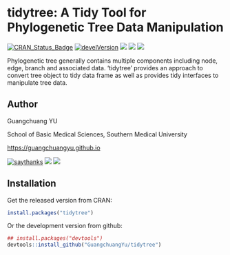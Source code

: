 <!-- README.md is generated from README.Rmd. Please edit that file -->

# tidytree: A Tidy Tool for Phylogenetic Tree Data Manipulation

[![CRAN\_Status\_Badge](https://www.r-pkg.org/badges/version/tidytree?color=green)](https://cran.r-project.org/package=tidytree)
[![develVersion](https://img.shields.io/badge/devel%20version-0.2.1-green.svg?style=flat)](https://github.com/guangchuangyu/tidytree)
[![](https://cranlogs.r-pkg.org/badges/grand-total/tidytree?color=green)](https://cran.r-project.org/package=tidytree)
[![](https://cranlogs.r-pkg.org/badges/tidytree?color=green)](https://cranlogs.r-pkg.org/downloads/total/last-month/tidytree)
[![](https://cranlogs.r-pkg.org/badges/last-week/tidytree?color=green)](https://cranlogs.r-pkg.org/downloads/total/last-week/tidytree)

Phylogenetic tree generally contains multiple components including node,
edge, branch and associated data. ‘tidytree’ provides an approach to
convert tree object to tidy data frame as well as provides tidy
interfaces to manipulate tree data.

## Author

Guangchuang YU

School of Basic Medical Sciences, Southern Medical
University

<https://guangchuangyu.github.io>

[![saythanks](https://img.shields.io/badge/say-thanks-ff69b4.svg)](https://saythanks.io/to/GuangchuangYu)
[![](https://img.shields.io/badge/follow%20me%20on-微信-green.svg?style=flat)](https://guangchuangyu.github.io/blog_images/biobabble.jpg)
[![](https://img.shields.io/badge/打赏-支付宝/微信-green.svg?style=flat)](https://guangchuangyu.github.io/blog_images/pay_qrcode.png)

## Installation

Get the released version from CRAN:

``` r
install.packages("tidytree")
```

Or the development version from github:

``` r
## install.packages("devtools")
devtools::install_github("GuangchuangYu/tidytree")
```
